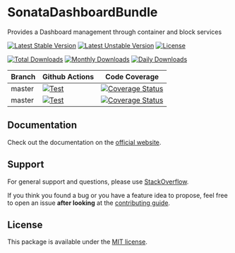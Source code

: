 <!--
DO NOT EDIT THIS FILE!

It's auto-generated by sonata-project/dev-kit package.
-->

# SonataDashboardBundle

Provides a Dashboard management through container and block services

[![Latest Stable Version](https://poser.pugx.org/sonata-project/dashboard-bundle/v/stable)](https://packagist.org/packages/sonata-project/dashboard-bundle)
[![Latest Unstable Version](https://poser.pugx.org/sonata-project/dashboard-bundle/v/unstable)](https://packagist.org/packages/sonata-project/dashboard-bundle)
[![License](https://poser.pugx.org/sonata-project/dashboard-bundle/license)](https://packagist.org/packages/sonata-project/dashboard-bundle)

[![Total Downloads](https://poser.pugx.org/sonata-project/dashboard-bundle/downloads)](https://packagist.org/packages/sonata-project/dashboard-bundle)
[![Monthly Downloads](https://poser.pugx.org/sonata-project/dashboard-bundle/d/monthly)](https://packagist.org/packages/sonata-project/dashboard-bundle)
[![Daily Downloads](https://poser.pugx.org/sonata-project/dashboard-bundle/d/daily)](https://packagist.org/packages/sonata-project/dashboard-bundle)

Branch | Github Actions | Code Coverage |
------ | -------------- | ------------- |
master    | [![Test][test_stable_badge]][test_stable_link]     | [![Coverage Status][coverage_stable_badge]][coverage_stable_link]     |
master  | [![Test][test_unstable_badge]][test_unstable_link] | [![Coverage Status][coverage_unstable_badge]][coverage_unstable_link] |

## Documentation

Check out the documentation on the [official website](https://sonata-project.org/bundles/dashboard).

## Support

For general support and questions, please use [StackOverflow](http://stackoverflow.com/questions/tagged/sonata).

If you think you found a bug or you have a feature idea to propose, feel free to open an issue
**after looking** at the [contributing guide](CONTRIBUTING.md).

## License

This package is available under the [MIT license](LICENSE).

[test_stable_badge]: https://github.com/sonata-project/SonataDashboardBundle/workflows/Test/badge.svg?branch=master
[test_stable_link]: https://github.com/sonata-project/SonataDashboardBundle/actions?query=workflow:test+branch:master
[test_unstable_badge]: https://github.com/sonata-project/SonataDashboardBundle/workflows/Test/badge.svg?branch=master
[test_unstable_link]: https://github.com/sonata-project/SonataDashboardBundle/actions?query=workflow:test+branch:master

[coverage_stable_badge]: https://codecov.io/gh/sonata-project/SonataDashboardBundle/branch/master/graph/badge.svg
[coverage_stable_link]: https://codecov.io/gh/sonata-project/SonataDashboardBundle/branch/master
[coverage_unstable_badge]: https://codecov.io/gh/sonata-project/SonataDashboardBundle/branch/master/graph/badge.svg
[coverage_unstable_link]: https://codecov.io/gh/sonata-project/SonataDashboardBundle/branch/master
